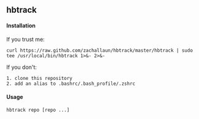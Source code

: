 ## hbtrack

#### Installation
If you trust me:
```
curl https://raw.github.com/zachallaun/hbtrack/master/hbtrack | sudo tee /usr/local/bin/hbtrack 1>&- 2>&-
```
If you don't:
```
1. clone this repository
2. add an alias to .bashrc/.bash_profile/.zshrc
```

#### Usage
```
hbtrack repo [repo ...]
```
